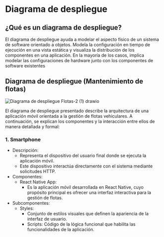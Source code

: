 <h1>Diagrama de despliegue</h1>

## ¿Qué es un diagrama de despliegue?

<p>El diagrama de despliegue ayuda a modelar el aspecto físico de un sistema de software orientado a objetos. Modela la configuración en tiempo de ejecución en una vista estática y visualiza la distribución de los componentes en una aplicación. En la mayoría de los casos, implica modelar las configuraciones de hardware junto con los componentes de software existentes</p>

## Diagrama de despliegue (Mantenimiento de flotas)

![Diagrama de despliegue Flotas-2 (1) drawio](https://github.com/user-attachments/assets/2902b39a-e0fe-427f-9c2a-19b9f82c1ced)

<p>El diagrama de despliegue presentado describe la arquitectura de una aplicación móvil orientada a la gestión de flotas vehiculares. A continuación, se explican los componentes y la interacción entre ellos de manera detallada y formal:</p>

### 1. Smartphone
* Descripción:
  * Representa el dispositivo del usuario final donde se ejecuta la aplicación móvil.
  * Este dispositivo interactúa directamente con el sistema mediante solicitudes HTTP.
* Componentes:
  * React Native App:
    * Es la aplicación móvil desarrollada en React Native, cuyo propósito principal es ofrecer una interfaz interactiva para la gestión de flotas.
* Subcomponentes:
  * Styles:
    * Conjunto de estilos visuales que definen la apariencia de la interfaz de usuario.
    * Scripts: Código de la lógica funcional que habilita las funcionalidades de la aplicación.
